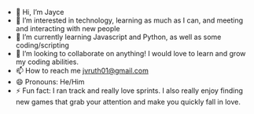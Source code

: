 - 👋 Hi, I’m Jayce
- 👀 I’m interested in technology, learning as much as I can, and meeting and interacting with new people
- 🌱 I’m currently learning Javascript and Python, as well as some coding/scripting
- 💞️ I’m looking to collaborate on anything! I would love to learn and grow my coding abilities.
- 📫 How to reach me jvruth01@gmail.com
- 😄 Pronouns: He/Him
- ⚡ Fun fact: I ran track and really love sprints. I also really enjoy finding new games that grab your attention and make you quickly fall in love.

<!---
JayceR01/JayceR01 is a ✨ special ✨ repository because its `README.md` (this file) appears on your GitHub profile.
You can click the Preview link to take a look at your changes.
--->
